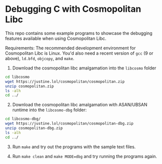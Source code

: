 # Debugging C with Cosmopolitan Libc

This repo contains some example programs to showcase the debugging features
available when using Cosmopolitan Libc.

Requirements: The recommended development environment for Cosmopolitan Libc is Linux.
You'd also need a recent version of `gcc` (9 or above), `ld.bfd`, `objcopy`, and `make`.


1. Download the cosmopolitan libc amalgamation into the `libcosmo` folder

```bash
cd libcosmo
wget https://justine.lol/cosmopolitan/cosmopolitan.zip
unzip cosmopolitan.zip
ls -alh
cd ../
```

2. Download the cosmopolitan libc amalgamation with ASAN/UBSAN runtime into the
   `libcosmo-dbg` folder:

```bash
cd libcosmo-dbg/
wget https://justine.lol/cosmopolitan/cosmopolitan-dbg.zip
unzip cosmopolitan-dbg.zip
ls -alh
cd ../
```

3. Run `make` and try out the programs with the sample text files.


4. Run `make clean` and `make MODE=dbg` and try running the programs again.
